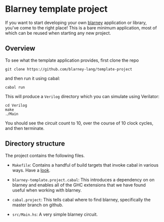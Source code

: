 # Blarney template project

If you want to start developing your own
[blarney](https://github.com/blarney-lang/blarney) application or
library, you've come to the right place! This is a bare minimum
application, most of which can be reused when starting any new
project.

## Overview

To see what the template application provides, first clone the repo

```
git clone https://github.com/blarney-lang/template-project
```

and then run it using cabal:

```
cabal run
```

This will produce a `Verilog` directory which you can simulate using
Verilator:

```
cd Verilog
make
./Main
```

You should see the circuit count to 10, over the course of 10 clock
cycles, and then terminate.

## Directory structure

The project contains the following files.

  * `Makefile`: Contains a handful of build targets that
    invoke cabal in various ways. Have a [look](Makefile).

  * `blarney-template.project.cabal`: This introduces a dependency on
    on blarney and enables all of the GHC extensions that we have found
    useful when working with blarney.

  * `cabal.project`: This tells cabal where to find blarney,
    specifically the master branch on github.

  * `src/Main.hs`: A very simple blarney circuit.
